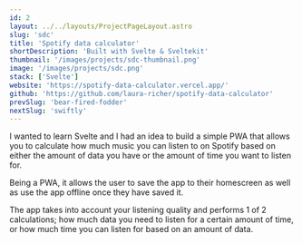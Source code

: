```yaml
---
id: 2
layout: ../../layouts/ProjectPageLayout.astro
slug: 'sdc'
title: 'Spotify data calculator'
shortDescription: 'Built with Svelte & Sveltekit'
thumbnail: '/images/projects/sdc-thumbnail.png'
image: '/images/projects/sdc.png'
stack: ['Svelte']
website: 'https://spotify-data-calculator.vercel.app/'
github: 'https://github.com/laura-richer/spotify-data-calculator'
prevSlug: 'bear-fired-fodder'
nextSlug: 'swiftly'
---
```


​​I wanted to learn Svelte and I had an idea to build a simple PWA that allows you to calculate how much music you can listen to on Spotify based on either the amount of data you have or the amount of time you want to listen for.

Being a PWA, it allows the user to save the app to their homescreen as well as use the app offline once they have saved it.

The app takes into account your listening quality and performs 1 of 2 calculations; how much data you need to listen for a certain amount of time, or how much time you can listen for based on an amount of data.

